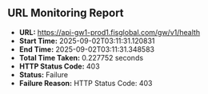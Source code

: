 ## URL Monitoring Report

- **URL:** https://api-gw1-prod1.fisglobal.com/gw/v1/health
- **Start Time:** 2025-09-02T03:11:31.120831
- **End Time:** 2025-09-02T03:11:31.348583
- **Total Time Taken:** 0.227752 seconds
- **HTTP Status Code:** 403
- **Status:** Failure
- **Failure Reason:** HTTP Status Code: 403
